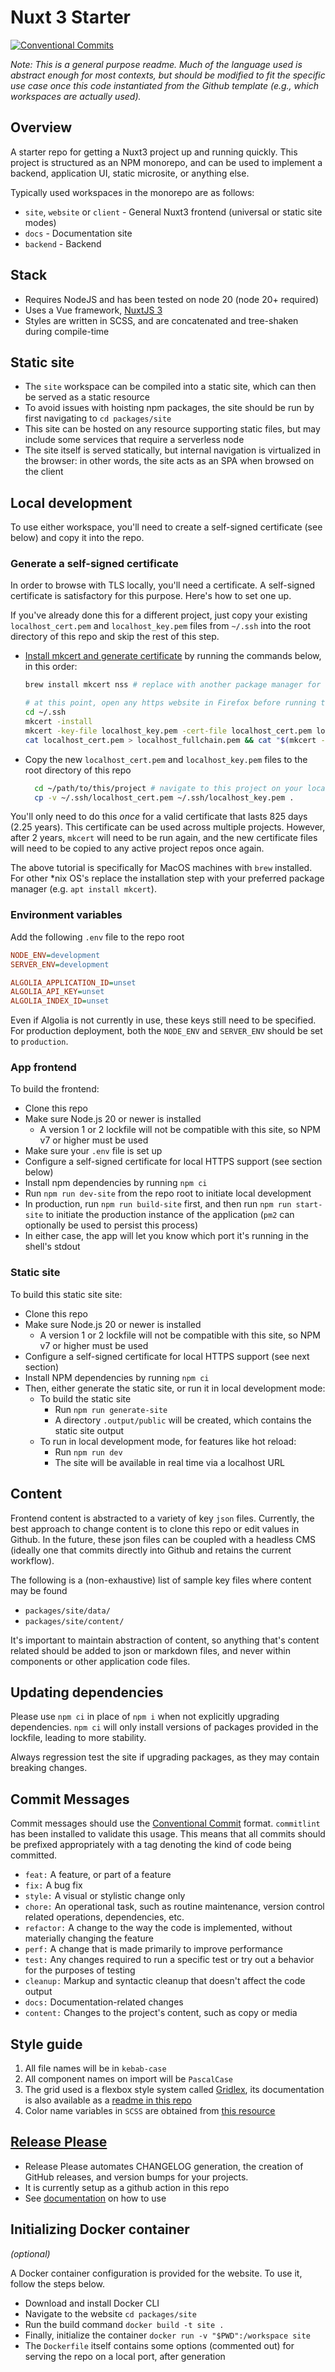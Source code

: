 # Nuxt 3 Starter

[![Conventional Commits](https://img.shields.io/badge/Conventional%20Commits-1.0.0-%23FE5196?logo=conventionalcommits&logoColor=white)](https://conventionalcommits.org)

_Note: This is a general purpose readme. Much of the language used is abstract enough for most contexts, but should be modified to fit the specific use case once this code instantiated from the Github template (e.g., which workspaces are actually used)._


## Overview

A starter repo for getting a Nuxt3 project up and running quickly. This project is structured as an NPM monorepo, and can be used to implement a backend, application UI, static microsite, or anything else.

Typically used workspaces in the monorepo are as follows:

- `site`, `website` or `client` - General Nuxt3 frontend (universal or static site modes)
- `docs` - Documentation site
- `backend` - Backend


## Stack

- Requires NodeJS and has been tested on node 20 (node 20+ required)
- Uses a Vue framework, [NuxtJS 3](https://nuxtjs.org/)
- Styles are written in SCSS, and are concatenated and tree-shaken during compile-time


## Static site

- The `site` workspace can be compiled into a static site, which can then be served as a static resource
- To avoid issues with hoisting npm packages, the site should be run by first navigating to `cd packages/site`
- This site can be hosted on any resource supporting static files, but may include some services that require a serverless node
- The site itself is served statically, but internal navigation is virtualized in the browser: in other words, the site acts as an SPA when browsed on the client


## Local development

To use either workspace, you'll need to create a self-signed certificate (see below) and copy it into the repo.


### Generate a self-signed certificate

In order to browse with TLS locally, you'll need a certificate. A self-signed certificate is satisfactory for this purpose. Here's how to set one up.

If you've already done this for a different project, just copy your existing `localhost_cert.pem` and `localhost_key.pem` files from `~/.ssh` into the root directory of this repo and skip the rest of this step.

- [Install mkcert and generate certificate](https://github.com/FiloSottile/mkcert) by running the commands below, in this order:
  ```zsh
  brew install mkcert nss # replace with another package manager for linux distro, which should also have mkcert available

  # at this point, open any https website in Firefox before running the below commands
  cd ~/.ssh
  mkcert -install
  mkcert -key-file localhost_key.pem -cert-file localhost_cert.pem localhost 127.0.0.1
  cat localhost_cert.pem > localhost_fullchain.pem && cat "$(mkcert -CAROOT)/rootCA.pem" >> localhost_fullchain.pem
  ```

- Copy the new `localhost_cert.pem` and `localhost_key.pem` files to the root directory of this repo
  ```zsh
    cd ~/path/to/this/project # navigate to this project on your local machine
    cp -v ~/.ssh/localhost_cert.pem ~/.ssh/localhost_key.pem .
  ```

You'll only need to do this _once_ for a valid certificate that lasts 825 days (2.25 years). This certificate can be used across multiple projects. However, after 2 years, `mkcert` will need to be run again, and the new certificate files will need to be copied to any active project repos once again.

The above tutorial is specifically for MacOS machines with `brew` installed. For other \*nix OS's replace the installation step with your preferred package manager (e.g. `apt install mkcert`).



### Environment variables

Add the following `.env` file to the repo root

```ini
NODE_ENV=development
SERVER_ENV=development

ALGOLIA_APPLICATION_ID=unset
ALGOLIA_API_KEY=unset
ALGOLIA_INDEX_ID=unset
```

Even if Algolia is not currently in use, these keys still need to be specified.
For production deployment, both the `NODE_ENV` and `SERVER_ENV` should be set to `production`.


### App frontend
To build the frontend:
- Clone this repo
- Make sure Node.js 20 or newer is installed
  - A version 1 or 2 lockfile will not be compatible with this site, so NPM v7 or higher must be used
- Make sure your `.env` file is set up
- Configure a self-signed certificate for local HTTPS support (see section below)
- Install npm dependencies by running `npm ci`
- Run `npm run dev-site` from the repo root to initiate local development
- In production, run `npm run build-site` first, and then run `npm run start-site` to initiate the production instance of the application (`pm2` can optionally be used to persist this process)
- In either case, the app will let you know which port it's running in the shell's stdout


### Static site
To build this static site site:
- Clone this repo
- Make sure Node.js 20 or newer is installed
  - A version 1 or 2 lockfile will not be compatible with this site, so NPM v7 or higher must be used
- Configure a self-signed certificate for local HTTPS support (see next section)
- Install NPM dependencies by running `npm ci`
- Then, either generate the static site, or run it in local development mode:
  - To build the static site
    - Run `npm run generate-site`
    - A directory `.output/public` will be created, which contains the static site output
  - To run in local development mode, for features like hot reload:
    - Run `npm run dev`
    - The site will be available in real time via a localhost URL


## Content

Frontend content is abstracted to a variety of key `json` files. Currently, the best approach to change content is to clone this repo or edit values in Github. In the future, these json files can be coupled with a headless CMS (ideally one that commits directly into Github and retains the current workflow).

The following is a (non-exhaustive) list of sample key files where content may be found

- `packages/site/data/`
- `packages/site/content/`

It's important to maintain abstraction of content, so anything that's content related should be added to json or markdown files, and never within components or other application code files.


## Updating dependencies

Please use `npm ci` in place of `npm i` when not explicitly upgrading dependencies. `npm ci` will only install versions of packages provided in the lockfile, leading to more stability.

Always regression test the site if upgrading packages, as they may contain breaking changes.


## Commit Messages

Commit messages should use the [Conventional Commit](https://www.conventionalcommits.org/en/v1.0.0/) format. `commitlint` has been installed to validate this usage. This means that all commits should be prefixed appropriately with a tag denoting the kind of code being committed.

- `feat:` A feature, or part of a feature
- `fix:` A bug fix
- `style:` A visual or stylistic change only
- `chore:` An operational task, such as routine maintenance, version control related operations, dependencies, etc.
- `refactor:` A change to the way the code is implemented, without materially changing the feature
- `perf:` A change that is made primarily to improve performance
- `test:` Any changes required to run a specific test or try out a behavior for the purposes of testing
- `cleanup:` Markup and syntactic cleanup that doesn't affect the code output
- `docs:` Documentation-related changes
- `content:` Changes to the project's content, such as copy or media


## Style guide

1. All file names will be in `kebab-case`
2. All component names on import will be `PascalCase`
3. The grid used is a flexbox style system called [Gridlex](https://gridlex.devlint.fr/), its documentation is also available as a [readme in this repo](packages/site/assets/scss/grid/README.md)
4. Color name variables in `SCSS` are obtained from [this resource](https://chir.ag/projects/name-that-color/)


## [Release Please](https://github.com/googleapis/release-please)

- Release Please automates CHANGELOG generation, the creation of GitHub releases, and version bumps for your projects. 
- It is currently setup as a github action in this repo
- See [documentation](https://github.com/googleapis/release-please) on how to use


## Initializing Docker container
_(optional)_

 A Docker container configuration is provided for the website. To use it, follow the steps below.

- Download and install Docker CLI
- Navigate to the website `cd packages/site`
- Run the build command `docker build -t site .`
- Finally, initialize the container `docker run -v "$PWD":/workspace site`
- The `Dockerfile` itself contains some options (commented out) for serving the repo on a local port, after generation
